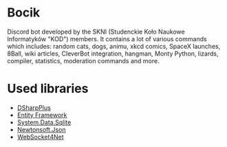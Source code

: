 ﻿# Bocik

Discord bot developed by the SKNI (Studenckie Koło Naukowe Informatyków "KOD") members. It contains a lot of various commands
which includes: random cats, dogs, animu, xkcd comics, SpaceX launches, 8Ball, wiki articles, CleverBot integration, hangman, Monty Python,
lizards, compiler, statistics, moderation commands and more.

# Used libraries
  * [DSharpPlus](https://github.com/DSharpPlus/DSharpPlus)
  * [Entity Framework](https://github.com/aspnet/EntityFramework6)
  * [System.Data.Sqlite](https://github.com/aspnet/Microsoft.Data.Sqlite)
  * [Newtonsoft.Json](https://github.com/JamesNK/Newtonsoft.Json)
  * [WebSocket4Net](https://github.com/kerryjiang/WebSocket4Net)